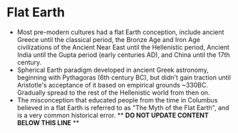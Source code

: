 Flat Earth
==========

* Most pre-modern cultures had a flat Earth conception, include ancient Greece until the classical period, the Bronze Age and Iron Age civilizations of the Ancient Near East until the Hellenistic period, Ancient India until the Gupta period (early centuries AD), and China until the 17th century.
* Spherical Earth paradigm developed in ancient Greek astronomy, beginning with Pythagoras (6th century BC), but didn't gain traction until Aristotle's acceptance of it based on empirical grounds ~330BC. Gradually spread to the rest of the Hellenistic world from then on.
* The misconception that educated people from the time in Columbus believed in a flat Earth is referred to as "The Myth of the Flat Earth", and is a very common historical error.
** **DO NOT UPDATE CONTENT BELOW THIS LINE** **

